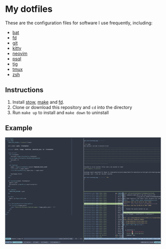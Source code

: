 # My dotfiles

These are the configuration files for software I use frequently, including:

* [bat](https://github.com/sharkdp/bat)
* [fd](https://github.com/sharkdp/fd)
* [git](https://www.git-scm.com/)
* [kitty](https://sw.kovidgoyal.net/kitty/)
* [neovim](https://neovim.io/)
* [psql](https://www.postgresql.org)
* [tig](https://jonas.github.io/tig/)
* [tmux](https://github.com/tmux/tmux)
* [zsh](https://www.zsh.org/)

## Instructions

1. Install [stow](https://www.gnu.org/software/stow/),
   [make](https://www.gnu.org/software/make/) and
   [fd](https://github.com/sharkdp/fd).
2. Clone or download this repository and `cd` into the directory
3. Run `make up` to install and `make down` to uninstall

## Example

![Screenshot of dotfiles in action](.docs/screengrab.png)
